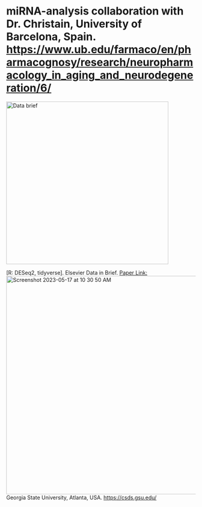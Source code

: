 # miRNA-analysis collaboration with Dr. Christain, University of Barcelona, Spain. https://www.ub.edu/farmaco/en/pharmacognosy/research/neuropharmacology_in_aging_and_neurodegeneration/6/
<img width="431" alt="Data brief" src="https://github.com/spawar2/miRNA-analysis/assets/25118302/516c18c6-2c87-45ec-9d7b-1293085a7bdd">

[R: DESeq2, tidyverse].
Elsevier Data in Brief. [Paper Link:](https://www.sciencedirect.com/science/article/pii/S235234092100398X)
<img width="579" alt="Screenshot 2023-05-17 at 10 30 50 AM" src="https://github.com/spawar2/miRNA-analysis/assets/25118302/acbc7f91-f3da-4286-a4d0-aed62e716285">
Georgia State University, Atlanta, USA.
https://csds.gsu.edu/
